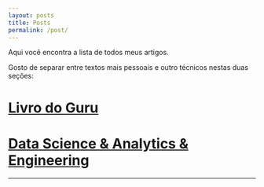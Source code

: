 ```yaml
---
layout: posts
title: Posts
permalink: /post/
---
```


Aqui você encontra a lista de todos meus artigos.

Gosto de separar entre textos mais pessoais e outro técnicos nestas duas seções:

# [Livro do Guru](/livro_do_guru)

# [Data Science & Analytics & Engineering](/data)

----